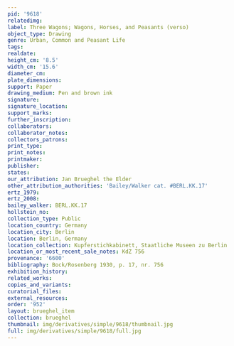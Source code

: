 ```yaml
---
pid: '9618'
relatedimg: 
label: Three Wagons; Wagons, Horses, and Peasants (verso)
object_type: Drawing
genre: Urban, Common and Peasant Life
tags: 
realdate: 
height_cm: '8.5'
width_cm: '15.6'
diameter_cm: 
plate_dimensions: 
support: Paper
drawing_medium: Pen and brown ink
signature: 
signature_location: 
support_marks: 
further_inscription: 
collaborators: 
collaborator_notes: 
collectors_patrons: 
print_type: 
print_notes: 
printmaker: 
publisher: 
states: 
our_attribution: Jan Brueghel the Elder
other_attribution_authorities: 'Bailey/Walker cat. #BERL.KK.17'
ertz_1979: 
ertz_2008: 
bailey_walker: BERL.KK.17
hollstein_no: 
collection_type: Public
location_country: Germany
location_city: Berlin
location: Berlin, Germany
location_collection: Kupferstichkabinett, Staatliche Museen zu Berlin
location_or_most_recent_sale_notes: KdZ 756
provenance: '6600'
bibliography: Bock/Rosenberg 1930, p. 17, nr. 756
exhibition_history: 
related_works: 
copies_and_variants: 
curatorial_files: 
external_resources: 
order: '952'
layout: brueghel_item
collection: brueghel
thumbnail: img/derivatives/simple/9618/thumbnail.jpg
full: img/derivatives/simple/9618/full.jpg
---
```

